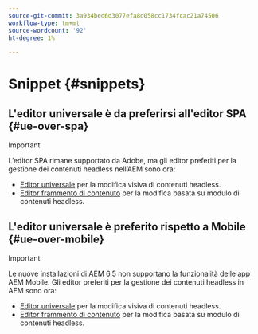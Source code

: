 ```yaml
---
source-git-commit: 3a934bed6d3077efa8d058cc1734fcac21a74506
workflow-type: tm+mt
source-wordcount: '92'
ht-degree: 1%

---
```

# Snippet {#snippets}

## L&#39;editor universale è da preferirsi all&#39;editor SPA {#ue-over-spa}

>[!IMPORTANT]
>
>L’editor SPA rimane supportato da Adobe, ma gli editor preferiti per la gestione dei contenuti headless nell’AEM sono ora:
>
>* [Editor universale](/help/sites-developing/universal-editor/introduction.md) per la modifica visiva di contenuti headless.
>* [Editor frammento di contenuto](/help/assets/content-fragments/content-fragments-managing.md) per la modifica basata su modulo di contenuti headless.

## L&#39;editor universale è preferito rispetto a Mobile {#ue-over-mobile}

>[!IMPORTANT]
>
>Le nuove installazioni di AEM 6.5 non supportano la funzionalità delle app AEM Mobile. Gli editor preferiti per la gestione dei contenuti headless in AEM sono ora:
>
>* [Editor universale](/help/sites-developing/universal-editor/introduction.md) per la modifica visiva di contenuti headless.
>* [Editor frammento di contenuto](/help/assets/content-fragments/content-fragments-managing.md) per la modifica basata su modulo di contenuti headless.
